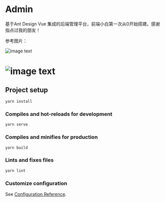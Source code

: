 # Admin

基于Ant Design Vue 集成的后端管理平台，前端小白第一次从0开始搭建。感谢指点过我的朋友！

参考图片：


![image text](https://github.com/duzhenyi/duling-vue/tree/master/doc/image-20200731141712441.png)

![image text](https://github.com/duzhenyi/duling-vue/tree/master/doc/image-20200731141732706.png)
=======
## Project setup

```
yarn install
```

### Compiles and hot-reloads for development
```
yarn serve
```

### Compiles and minifies for production
```
yarn build
```

### Lints and fixes files
```
yarn lint
```

### Customize configuration
See [Configuration Reference](https://cli.vuejs.org/config/).
